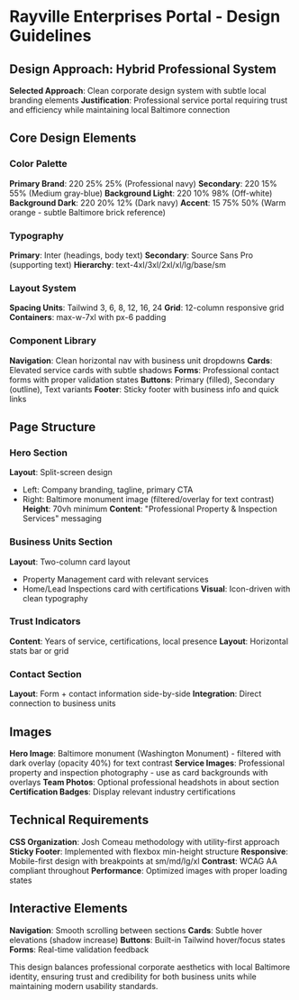 # Rayville Enterprises Portal - Design Guidelines

## Design Approach: Hybrid Professional System
**Selected Approach**: Clean corporate design system with subtle local branding elements
**Justification**: Professional service portal requiring trust and efficiency while maintaining local Baltimore connection

## Core Design Elements

### Color Palette
**Primary Brand**: 220 25% 25% (Professional navy)
**Secondary**: 220 15% 55% (Medium gray-blue)
**Background Light**: 220 10% 98% (Off-white)
**Background Dark**: 220 20% 12% (Dark navy)
**Accent**: 15 75% 50% (Warm orange - subtle Baltimore brick reference)

### Typography
**Primary**: Inter (headings, body text)
**Secondary**: Source Sans Pro (supporting text)
**Hierarchy**: text-4xl/3xl/2xl/xl/lg/base/sm

### Layout System
**Spacing Units**: Tailwind 3, 6, 8, 12, 16, 24
**Grid**: 12-column responsive grid
**Containers**: max-w-7xl with px-6 padding

### Component Library
**Navigation**: Clean horizontal nav with business unit dropdowns
**Cards**: Elevated service cards with subtle shadows
**Forms**: Professional contact forms with proper validation states
**Buttons**: Primary (filled), Secondary (outline), Text variants
**Footer**: Sticky footer with business info and quick links

## Page Structure

### Hero Section
**Layout**: Split-screen design
- Left: Company branding, tagline, primary CTA
- Right: Baltimore monument image (filtered/overlay for text contrast)
**Height**: 70vh minimum
**Content**: "Professional Property & Inspection Services" messaging

### Business Units Section
**Layout**: Two-column card layout
- Property Management card with relevant services
- Home/Lead Inspections card with certifications
**Visual**: Icon-driven with clean typography

### Trust Indicators
**Content**: Years of service, certifications, local presence
**Layout**: Horizontal stats bar or grid

### Contact Section
**Layout**: Form + contact information side-by-side
**Integration**: Direct connection to business units

## Images
**Hero Image**: Baltimore monument (Washington Monument) - filtered with dark overlay (opacity 40%) for text contrast
**Service Images**: Professional property and inspection photography - use as card backgrounds with overlays
**Team Photos**: Optional professional headshots in about section
**Certification Badges**: Display relevant industry certifications

## Technical Requirements
**CSS Organization**: Josh Comeau methodology with utility-first approach
**Sticky Footer**: Implemented with flexbox min-height structure
**Responsive**: Mobile-first design with breakpoints at sm/md/lg/xl
**Contrast**: WCAG AA compliant throughout
**Performance**: Optimized images with proper loading states

## Interactive Elements
**Navigation**: Smooth scrolling between sections
**Cards**: Subtle hover elevations (shadow increase)
**Buttons**: Built-in Tailwind hover/focus states
**Forms**: Real-time validation feedback

This design balances professional corporate aesthetics with local Baltimore identity, ensuring trust and credibility for both business units while maintaining modern usability standards.